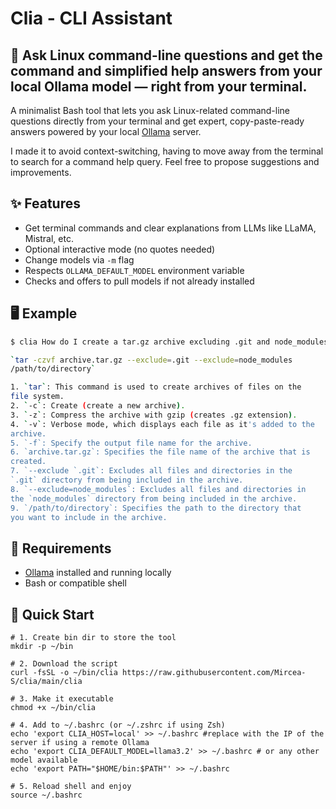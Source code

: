 # Clia - CLI Assistant
🔧 Ask Linux command-line questions and get the command and simplified help answers from your local Ollama model — right from your terminal.
---

A minimalist Bash tool that lets you ask Linux-related command-line questions directly from your terminal and get expert, copy-paste-ready answers powered by your local [Ollama](https://ollama.com/) server.

I made it to avoid context-switching, having to move away from the terminal to search for a command help query. Feel free to propose suggestions and improvements.

## ✨ Features

- Get terminal commands and clear explanations from LLMs like LLaMA, Mistral, etc.
- Optional interactive mode (no quotes needed)
- Change models via `-m` flag
- Respects `OLLAMA_DEFAULT_MODEL` environment variable
- Checks and offers to pull models if not already installed

## 🖥️ Example

```bash
$ clia How do I create a tar.gz archive excluding .git and node_modules folders?

`tar -czvf archive.tar.gz --exclude=.git --exclude=node_modules 
/path/to/directory`

1. `tar`: This command is used to create archives of files on the 
file system.
2. `-c`: Create (create a new archive).
3. `-z`: Compress the archive with gzip (creates .gz extension).
4. `-v`: Verbose mode, which displays each file as it's added to the 
archive.
5. `-f`: Specify the output file name for the archive.
6. `archive.tar.gz`: Specifies the file name of the archive that is 
created.
7. `--exclude `.git`: Excludes all files and directories in the 
`.git` directory from being included in the archive.
8. `--exclude=node_modules`: Excludes all files and directories in 
the `node_modules` directory from being included in the archive.
9. `/path/to/directory`: Specifies the path to the directory that 
you want to include in the archive.


```

## 🔧 Requirements

* [Ollama](https://ollama.com/)  installed and running locally
* Bash or compatible shell

## 🧪 Quick Start

```
# 1. Create bin dir to store the tool
mkdir -p ~/bin

# 2. Download the script
curl -fsSL -o ~/bin/clia https://raw.githubusercontent.com/Mircea-S/clia/main/clia

# 3. Make it executable
chmod +x ~/bin/clia

# 4. Add to ~/.bashrc (or ~/.zshrc if using Zsh)
echo 'export CLIA_HOST=local' >> ~/.bashrc #replace with the IP of the server if using a remote Ollama
echo 'export CLIA_DEFAULT_MODEL=llama3.2' >> ~/.bashrc # or any other model available
echo 'export PATH="$HOME/bin:$PATH"' >> ~/.bashrc

# 5. Reload shell and enjoy
source ~/.bashrc
```

